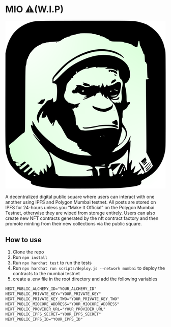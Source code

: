 # MIO ⚠️(W.I.P)

<img src="public/MIOICO.png" >

A decentralized digital public square where users can interact with one another using IPFS and Polygon Mumbai testnet. All posts are stored on IPFS for 24-hours unless you “Make It Official” on the Polygon Mumbai Testnet, otherwise they are wiped from storage entirely. Users can also create new NFT contracts generated by the nft contract factory and then promote minting from their new collections via the public square.

## How to use

1. Clone the repo
2. Run `npm install`
3. Run `npx hardhat test` to run the tests
4. Run `npx hardhat run scripts/deploy.js --network mumbai` to deploy the contracts to the mumbai testnet
5. create a .env file in the root directory and add the following variables

```
NEXT_PUBLIC_ALCHEMY_ID="YOUR_ALCHEMY_ID"
NEXT_PUBLIC_PRIVATE_KEY="YOUR_PRIVATE_KEY"
NEXT_PUBLIC_PRIVATE_KEY_TWO="YOUR_PRIVATE_KEY_TWO"
NEXT_PUBLIC_MIOCORE_ADDRESS="YOUR_MIOCORE_ADDRESS"
NEXT_PUBLIC_PROVIDER_URL="YOUR_PROVIDER_URL"
NEXT_PUBLIC_IPFS_SECRET="YOUR_IPFS_SECRET"
NEXT_PUBLIC_IPFS_ID="YOUR_IPFS_ID"

```

